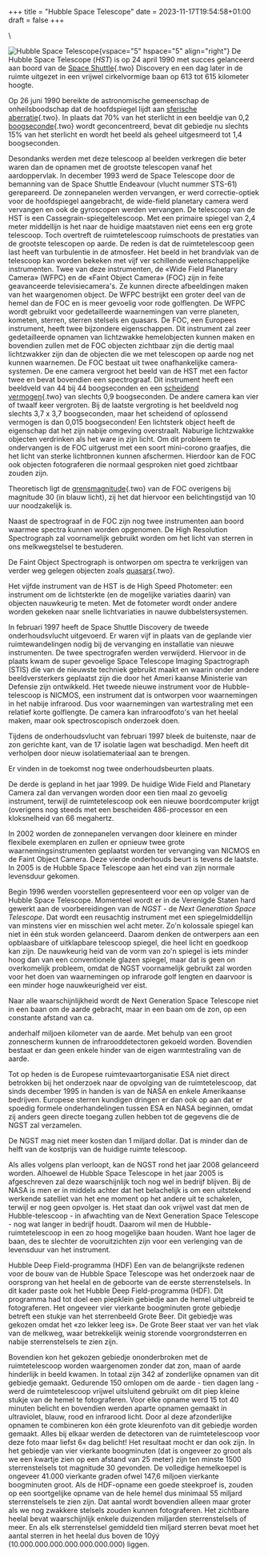 +++
title = "Hubble Space Telescope"
date = 2023-11-17T19:54:58+01:00
draft = false
+++

\

![Hubble Space
Telescope](plaatjes/hubble_space_telescope.jpg){vspace="5" hspace="5"
align="right"} De Hubble Space Telescope (*HST*) is op 24 april 1990 met
succes gelanceerd aan boord van de [Space Shuttle](spaceshu.html){.two}
Discovery en een dag later in de ruimte uitgezet in een vrijwel
cirkelvormige baan op 613 tot 615 kilometer hoogte.

Op 26 juni 1990 bereikte de astronomische gemeenschap de
onheilsboodschap dat de hoofdspiegel lijdt aan [sferische\
aberratie](sferisch.html){.two}. In plaats dat 70% van het sterlicht in
een beeldje van 0,2 [boogseconde](hoeken.html){.two} wordt
geconcentreerd, bevat dit gebiedje nu slechts 15% van het sterlicht en
wordt het beeld als geheel uitgesmeerd tot 1,4 boogseconden.

Desondanks werden met deze telescoop al beelden verkregen die beter
waren dan de opnamen met de grootste telescopen vanaf het aardoppervlak.
In december 1993 werd de Space Telescope door de bemanning van de Space
Shuttle Endeavour (vlucht nummer STS-61) gerepareerd. De zonnepanelen
werden vervangen, er werd correctie-optiek voor de hoofdspiegel
aangebracht, de wide-field planetary camera werd vervangen en ook de
gyroscopen werden vervangen. De telescoop van de HST is een
Cassegrain-spiegeltelescoop. Met een primaire spiegel van 2,4 meter
middellijn is het naar de huidige maatstaven niet eens een erg grote
telescoop. Toch overtreft de ruimtetelescoop ruimschoots de prestaties
van de grootste telescopen op aarde. De reden is dat de ruimtetelescoop
geen last heeft van turbulentie in de atmosfeer. Het beeld in het
brandvlak van de telescoop kan worden bekeken met vijf ver schillende
wetenschappelijke instrumenten. Twee van deze instrumenten, de «Wide
Field Planetary Camera» (WFPC) en de «Faint Object Camera» (FOC) zijn in
feite geavanceerde televisiecamera\'s. Ze kunnen directe afbeeldingen
maken van het waargenomen object. De WFPC bestrijkt een groter deel van
de hemel dan de FOC en is meer gevoelig voor rode golflengten. De WFPC
wordt gebruikt voor gedetailleerde waarnemingen van verre planeten,
kometen, sterren, sterren stelsels en quasars. De FOC, een Europees
instrument, heeft twee bijzondere eigenschappen. Dit instrument zal zeer
gedetailleerde opnamen van lichtzwakke hemelobjecten kunnen maken en
bovendien zullen met de FOC objecten zichtbaar zijn die dertig maal
lichtzwakker zijn dan de objecten die we met telescopen op aarde nog net
kunnen waarnemen. De FOC bestaat uit twee onafhankelijke
camera-systemen. De ene camera vergroot het beeld van de HST met een
factor twee en bevat bovendien een spectrograaf. Dit instrument heeft
een beeldveld van 44 bij 44 boogseconden en een [scheidend\
vermogen](scheiden.html){.two} van slechts 0,9 boogseconden. De andere
camera kan vier of twaalf keer vergroten. Bij de laatste vergroting is
het beeldveld nog slechts 3,7 x 3,7 boogseconden, maar het scheidend of
oplossend vermogen is dan 0,015 boogseconden! Een lichtsterk object
heeft de eigenschap dat het zijn nabije omgeving overstraalt. Naburige
lichtzwakke objecten verdrinken als het ware in zijn licht. Om dit
probleem te ondervangen is de FOC uitgerust met een soort mini-corono
graafjes, die het licht van sterke lichtbronnen kunnen afschermen.
Hierdoor kan de FOC ook objecten fotograferen die normaal gesproken niet
goed zichtbaar zouden zijn.

Theoretisch ligt de [grensmagnitude](telescop.html){.two} van de FOC
overigens bij magnitude 30 (in blauw licht), zij het dat hiervoor een
belichtingstijd van 10 uur noodzakelijk is.

Naast de spectrograaf in de FOC zijn nog twee instrumenten aan boord
waarmee spectra kunnen worden opgenomen. De High Resolution Spectrograph
zal voornamelijk gebruikt worden om het licht van sterren in ons
melkwegstelsel te bestuderen.

De Faint Object Spectrograph is ontworpen om spectra te verkrijgen van
verder weg gelegen objecten zoals [quasars](quasar.html){.two}.

Het vijfde instrument van de HST is de High Speed Photometer: een
instrument om de lichtsterkte (en de mogelijke variaties daarin) van
objecten nauwkeurig te meten. Met de fotometer wordt onder andere worden
gekeken naar snelle lichtvariaties in nauwe dubbelstersystemen.

In februari 1997 heeft de Space Shuttle Discovery de tweede
onderhoudsvlucht uitgevoerd. Er waren vijf in plaats van de geplande
vier ruimtewandelingen nodig bij de vervanging en installatie van nieuwe
instrumenten. De twee spectrografen werden verwijderd. Hiervoor in de
plaats kwam de super gevoelige Space Telescope Imaging Spactrograph
(STIS) die van de nieuwste techniek gebruikt maakt en waarin onder
andere beeldversterkers geplaatst zijn die door het Ameri kaanse
Ministerie van Defensie zijn ontwikkeld. Het tweede nieuwe instrument
voor de Hubble-telescoop is NICMOS, een instrument dat is ontworpen voor
waarnemingen in het nabije infrarood. Dus voor waarnemingen van
wartestraling met een relatief korte golflengte. De camera kan
infraroodfoto\'s van het heelal maken, maar ook spectroscopisch
onderzoek doen.

Tijdens de onderhoudsvlucht van februari 1997 bleek de buitenste, naar
de zon gerichte kant, van de 17 isolatie lagen wat beschadigd. Men heeft
dit verholpen door nieuw isolatiemateriaal aan te brengen.

Er vinden in de toekomst nog twee onderhoudsbeurten plaats.

De derde is gepland in het jaar 1999. De huidige Wide Field and
Planetary Camera zal dan vervangen worden door een tien maal zo gevoelig
instrument, terwijl de ruimtetelescoop ook een nieuwe boordcomputer
krijgt (overigens nog steeds met een bescheiden 486-processor en een
kloksnelheid van 66 megahertz.

In 2002 worden de zonnepanelen vervangen door kleinere en minder
flexibele exemplaren en zullen er opnieuw twee grote
waarnemingsinstrumenten geplaatst worden ter vervanging van NICMOS en de
Faint Object Camera. Deze vierde onderhouds beurt is tevens de laatste.
In 2005 is de Hubble Space Telescope aan het eind van zijn normale
levensduur gekomen.

Begin 1996 werden voorstellen gepresenteerd voor een op volger van de
Hubble Space Telescope. Momenteel wordt er in de Verenigde Staten hard
gewerkt aan de voorbereidingen van de *NGST* - de *Next Generation Space
Telescope*. Dat wordt een reusachtig instrument met een
spiegelmiddellijn van minstens vier en misschien wel acht meter. Zo\'n
kolossale spiegel kan niet in één stuk worden gelanceerd. Daarom denken
de ontwerpers aan een opblaasbare of uitklapbare telescoop spiegel, die
heel licht en goedkoop kan zijn. De nauwkeurig heid van de vorm van
zo\'n spiegel is iets minder hoog dan van een conventionele glazen
spiegel, maar dat is geen on overkomelijk probleem, omdat de NGST
voornamelijk gebruikt zal worden voor het doen van waarnemingen op
infrarode golf lengten en daarvoor is een minder hoge nauwkeurigheid ver
eist.

Naar alle waarschijnlijkheid wordt de Next Generation Space Telescope
niet in een baan om de aarde gebracht, maar in een baan om de zon, op
een constante afstand van ca.

anderhalf miljoen kilometer van de aarde. Met behulp van een groot
zonnescherm kunnen de infrarooddetectoren gekoeld worden. Bovendien
bestaat er dan geen enkele hinder van de eigen warmtestraling van de
aarde.

Tot op heden is de Europese ruimtevaartorganisatie ESA niet direct
betrokken bij het onderzoek naar de opvolging van de ruimtetelescoop,
dat sinds december 1995 in handen is van de NASA en enkele Amerikaanse
bedrijven. Europese sterren kundigen dringen er dan ook op aan dat er
spoedig formele onderhandelingen tussen ESA en NASA beginnen, omdat zij
anders geen directe toegang zullen hebben tot de gegevens die de NGST
zal verzamelen.

De NGST mag niet meer kosten dan 1 miljard dollar. Dat is minder dan de
helft van de kostprijs van de huidige ruimte telescoop.

Als alles volgens plan verloopt, kan de NGST rond het jaar 2008
gelanceerd worden. Alhoewel de Hubble Space Telescope in het jaar 2005
is afgeschreven zal deze waarschijnlijk toch nog wel in bedrijf blijven.
Bij de NASA is men er in middels achter dat het belachelijk is om een
uitstekend werkende satelliet van het ene moment op het andere uit te
schakelen, terwijl er nog geen opvolger is. Het staat dan ook vrijwel
vast dat men de Hubble-telescoop - in afwachting van de Next Generation
Space Telescope - nog wat langer in bedrijf houdt. Daarom wil men de
Hubble-ruimtetelescoop in een zo hoog mogelijke baan houden. Want hoe
lager de baan, des te slechter de vooruitzichten zijn voor een
verlenging van de levensduur van het instrument.

Hubble Deep Field-programma (HDF) Een van de belangrijkste redenen voor
de bouw van de Hubble Space Telescope was het onderzoek naar de
oorsprong van het heelal en de geboorte van de eerste sterrenstelsels.
In dit kader paste ook het Hubble Deep Field-programma (HDF). Dit
programma had tot doel een piepklein gebiedje aan de hemel uitgebreid te
fotograferen. Het ongeveer vier vierkante boogminuten grote gebiedje
betreft een stukje van het sterrenbeeld Grote Beer. Dit gebiedje was
gekozen omdat het «zo lekker leeg is». De Grote Beer staat ver van het
vlak van de melkweg, waar betrekkelijk weinig storende voorgrondsterren
en nabije sterrenstelsels te zien zijn.

Bovendien kon het gekozen gebiedje ononderbroken met de ruimtetelescoop
worden waargenomen zonder dat zon, maan of aarde hinderlijk in beeld
kwamen. In totaal zijn 342 af zonderlijke opnamen van dit gebiedje
gemaakt. Gedurende 150 omlopen om de aarde - tien dagen lang - werd de
ruimtetelescoop vrijwel uitsluitend gebruikt om dit piep kleine stukje
van de hemel te fotograferen. Voor elke opname werd 15 tot 40 minuten
belicht en bovendien werden aparte opnamen gemaakt in ultraviolet,
blauw, rood en infrarood licht. Door al deze afzonderlijke opnamen te
combineren kon één grote kleurenfoto van dit gebiedje worden gemaakt.
Alles bij elkaar werden de detectoren van de ruimtetelescoop voor deze
foto maar liefst 6« dag belicht! Het resultaat mocht er dan ook zijn. In
het gebiedje van vier vierkante boogminuten (dat is ongeveer zo groot
als we een kwartje zien op een afstand van 25 meter) zijn ten minste
1500 sterrenstelsels tot magnitude 30 gevonden. De volledige hemelkoepel
is ongeveer 41.000 vierkante graden ofwel 147,6 miljoen vierkante
boogminuten groot. Als de HDF-opname een goede steekproef is, zouden op
een soortgelijke opname van de hele hemel dus minimaal 55 miljard
sterrenstelsels te zien zijn. Dat aantal wordt bovendien alleen maar
groter als we nog zwakkere stelsels zouden kunnen fotograferen. Het
zichtbare heelal bevat waarschijnlijk enkele duizenden miljarden
sterrenstelsels of meer. En als elk sterrenstelsel gemiddeld tien
miljard sterren bevat moet het aantal sterren in het heelal dus boven de
10ýý (10.000.000.000.000.000.000.000) liggen.
